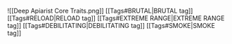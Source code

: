 ![[Deep Apiarist  Core Traits.png]]
[[Tags#BRUTAL|BRUTAL tag]]
[[Tags#RELOAD|RELOAD tag]]
[[Tags#EXTREME RANGE|EXTREME RANGE tag]]
[[Tags#DEBILITATING|DEBILITATING tag]]
[[Tags#SMOKE|SMOKE tag]]